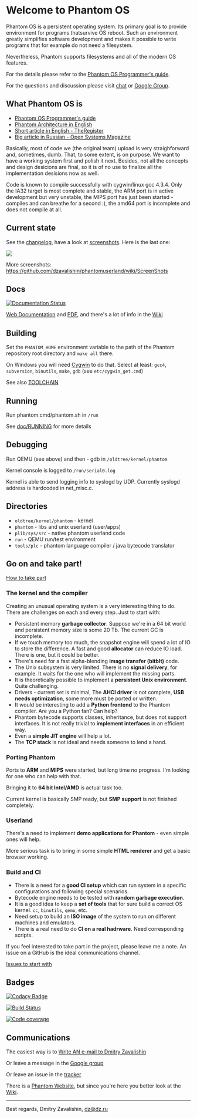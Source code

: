 # Welcome to Phantom OS #

Phantom OS is a persistent operating system. Its primary goal is to provide
environment for programs thatsurvive OS reboot. Such an environment greatly
simplifies software development and makes it possible to write programs that
for example do not need a filesystem.

Nevertheless, Phantom supports filesystems and all of the modern OS features.

For the details please refer to the [Phantom OS Programmer's guide](https://phantomdox.readthedocs.io/en/latest/).

For the questions and discussion please visit [chat](https://gitter.im/PhantomOS/HowTo) or [Google Group](https://groups.google.com/forum/?pli=1#!forum/phantom-os).

## What Phantom OS is ##

* [Phantom OS Programmer's guide](https://phantomdox.readthedocs.io/en/latest/)
* [Phantom Architecture in English](https://github.com/dzavalishin/phantomuserland/wiki/PhantomArchitecture)
* [Short article in English - TheRegister](http://www.theregister.co.uk/2009/02/03/phantom_russian_os/)
* [Big article in Russian - Open Systems Magazine](http://www.osp.ru/os/2011/03/13008200/)

Basically, most of code we (the original team) upload is very straighforward
and, sometimes, dumb. That, to some extent, is on purpose. We want to have
a working system first and polish it next. Besides, not all the concepts and
design desicions are final, so it is of no use to finalize all the 
implementation desisions now as well.

Code is known to compile successfully with cygwin/linux gcc 4.3.4. Only the
IA32 target is most complete and stable, the ARM port is in active development
but very unstable, the MIPS port has just been started - compiles and can
breathe for a second :), the amd64 port is incomplete and does not compile at all.

## Current state

See the [changelog](https://github.com/dzavalishin/phantomuserland/wiki/ChangeLog),
have a look at [screenshots](https://github.com/dzavalishin/phantomuserland/wiki/ScreenShots).
Here is the last one:

![](https://github.com/dzavalishin/phantomuserland/blob/master/doc/images/Phantom_screen_Controls_21_10_2019.png?raw=true)

More screenshots: <https://github.com/dzavalishin/phantomuserland/wiki/ScreenShots>

## Docs

[![Documentation Status](https://readthedocs.org/projects/phantomdox/badge/?version=latest)](https://phantomdox.readthedocs.io/en/latest/?badge=latest)
     
[Web Documentation](https://phantomdox.readthedocs.io/en/latest/) and [PDF](https://buildmedia.readthedocs.org/media/pdf/phantomdox/latest/phantomdox.pdf), and there's a lot of info in the [Wiki](https://github.com/dzavalishin/phantomuserland/wiki)

## Building

Set the `PHANTOM_HOME` environment variable to the path of the Phantom repository root directory
and `make all` there.

On Windows you will need [Cygwin](http://www.cygwin.com) to do that. Select at least: `gcc4`, `subversion`, `binutils`, `make`, `gdb`
(see `etc/cygwin_get.cmd`)
  
See also [TOOLCHAIN](https://github.com/dzavalishin/phantomuserland/blob/master/TOOLCHAIN)

## Running

Run phantom.cmd/phantom.sh in `/run`
  
See [doc/RUNNING](doc/RUNNING) for more details

## Debugging

Run QEMU (see above) and then - gdb in `/oldtree/kernel/phantom`

Kernel console is logged to `/run/serial0.log`

Kernel is able to send logging info to syslogd by UDP.
Currently syslogd address is hardcoded in net_misc.c.

## Directories

* `oldtree/kernel/phantom` - kernel 
* `phantom`                - libs and unix userland (user/apps)
* `plib/sys/src`           - native phantom userland code
* `run`                    - QEMU run/test environment
* `tools/plc`              - phantom language compiler / java bytecode translator

## Go on and take part!

[How to take part](https://github.com/dzavalishin/phantomuserland/wiki/HowToTakePart)

### The kernel and the compiler

Creating an unusual operating system is a very interesting thing to do. There are challenges on each and every step.
Just to start with:

* Persistent memory **garbage collector**. Suppose we're in a 64 bit world and persistent memory size is some 20 Tb. The current GC is incomplete.
* If we touch memory too much, the snapshot engine will spend a lot of IO to store the difference. A fast and good **allocator** can reduce IO load. There is one, but it could be better.
* There's need for a fast alpha-blending **image transfer (bitblt)** code.
* The Unix subsystem is very limited. There is no **signal delivery**, for example. It waits for the one who will implement the missing parts.
* It is theoretically possible to implement a **persistent Unix environment**. Quite challenging.
* Drivers - current set is minimal, The **AHCI driver** is not complete, **USB needs optimization**, some more must be ported or written.
* It would be interesting to add a **Python frontend** to the Phantom compiler. Are you a Python fan? Can help?
* Phantom bytecode supports classes, inheritance, but does not support interfaces. It is not really trivial to **implement interfaces** in an efficient way.
* Even a **simple JIT engine** will help a lot.
* The **TCP stack** is not ideal and needs someone to lend a hand.

### Porting Phantom

Ports to **ARM** and **MIPS** were started, but long time no progress. I'm looking for one who can help with that.

Bringing it to **64 bit Intel/AMD** is actual task too. 

Current kernel is basically SMP ready, but **SMP support** is not finished completely.

### Userland

There's a need to implement **demo applications for Phantom** - even simple ones will help.

More serious task is to bring in some simple **HTML renderer** and get a basic browser working.

### Build and CI

* There is a need for a **good CI setup** which can run system in a specific configurations and following special scenarios.
* Bytecode engine needs to be tested with **random garbage execution**.
* It is a good idea to keep a **set of tools** that for sure build a correct OS kernel. `cc`, `binutils`, `qemu`, etc.
* Need setup to build an **ISO image** of the system to run on different machines and emulators.
* There is a real need to do **CI on a real hadrware**. Need corresponding scripts.

If you feel interested to take part in the project, please leave me a note. An issue on a GitHub is the ideal communications channel.

[Issues to start with](https://github.com/dzavalishin/phantomuserland/issues?q=is%3Aissue+is%3Aopen+label%3A%22good+first+issue%22)

## Badges ##

[![Codacy Badge](https://api.codacy.com/project/badge/Grade/8eec7d75d73b4a93b45a1befa3b70696)](https://www.codacy.com/manual/dzavalishin/phantomuserland?utm_source=github.com&amp;utm_medium=referral&amp;utm_content=dzavalishin/phantomuserland&amp;utm_campaign=Badge_Grade)

[![Build Status](https://travis-ci.com/dzavalishin/phantomuserland.svg?branch=master)](https://travis-ci.com/dzavalishin/phantomuserland)

[![Code coverage][COVERAGE_BADGE]][COVERAGE_LINK]

[COVERAGE_LINK]:https://scan.coverity.com/projects/dzavalishin-phantomuserland

[COVERAGE_BADGE]:https://scan.coverity.com/projects/8024/badge.svg

## Communications ##

The easiest way is to [Write AN e-mail to Dmitry Zavalishin](mailto:dz@dz.ru)

Or leave a message in the [Google group](https://groups.google.com/forum/#!forum/phantom-os)

Or leave an issue in the [tracker](https://github.com/dzavalishin/phantomuserland/issues)

There is a [Phantom Website](http://phantomos.org/), but since you're here you
better look at the [Wiki](https://github.com/dzavalishin/phantomuserland/wiki).

<hr>

Best regards, Dmitry Zavalishin,
<dz@dz.ru>
